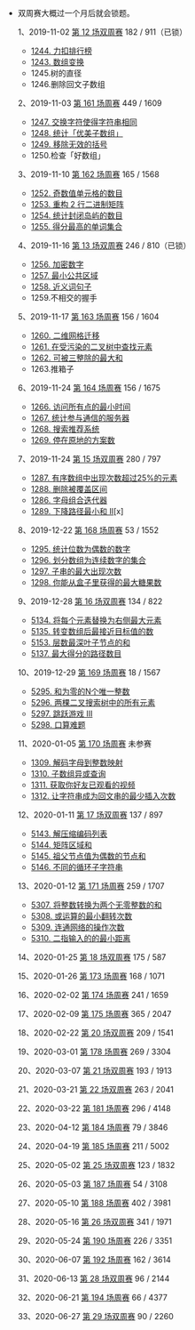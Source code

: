   - 双周赛大概过一个月后就会锁题。

    1、2019-11-02 [第 12 场双周赛](https://leetcode-cn.com/contest/biweekly-contest-12/) 182 / 911（已锁）

      - [1244. 力扣排行榜](https://github.com/half-empty/LeetCode/blob/master/1244.%20力扣排行榜.py)
      - [1243. 数组变换](https://github.com/half-empty/LeetCode/blob/master/1243.%20数组变换.py)
      - 1245.树的直径
      - 1246.删除回文子数组

    2、2019-11-03 [第 161 场周赛](https://leetcode-cn.com/contest/weekly-contest-161/) 449 / 1609

      - [1247. 交换字符使得字符串相同](https://github.com/half-empty/LeetCode/blob/master/1247.%20交换字符使得字符串相同.py)
      - [1248. 统计「优美子数组」](https://github.com/half-empty/LeetCode/blob/master/1248.%20统计「优美子数组」.py)
      - [1249. 移除无效的括号](https://github.com/half-empty/LeetCode/blob/master/1249.%20移除无效的括号.py)
      - 1250.检查「好数组」

    3、2019-11-10 [第 162 场周赛](https://leetcode-cn.com/contest/weekly-contest-162/) 165 / 1568

      - [1252. 奇数值单元格的数目](https://github.com/half-empty/LeetCode/blob/master/1255.%20奇数值单元格的数目.py)
      - [1253. 重构 2 行二进制矩阵](https://github.com/half-empty/LeetCode/blob/master/1256.%20重构%202%20行二进制矩阵.py)
      - [1254. 统计封闭岛屿的数目](https://github.com/half-empty/LeetCode/blob/master/1257.%20统计封闭岛屿的数目.py)
      - [1255. 得分最高的单词集合](https://github.com/half-empty/LeetCode/blob/master/1258.%20得分最高的单词集合.py)

    4、2019-11-16 [第 13 场双周赛](https://leetcode-cn.com/contest/biweekly-contest-13/) 246 / 810（已锁）

      - [1256. 加密数字](https://github.com/half-empty/LeetCode/blob/master/1256.%20加密数字.py)
      - [1257. 最小公共区域](https://github.com/half-empty/LeetCode/blob/master/1257.%20最小公共区域.py)
      - [1258. 近义词句子](https://github.com/half-empty/LeetCode/blob/master/1258.%20近义词句子.py)
      - 1259.不相交的握手

    5、2019-11-17 [第 163 场周赛](https://leetcode-cn.com/contest/weekly-contest-163/) 156 / 1604

      - [1260. 二维网格迁移](https://github.com/half-empty/LeetCode/blob/master/1260.%20二维网格迁移.py)
      - [1261. 在受污染的二叉树中查找元素](https://github.com/half-empty/LeetCode/blob/master/1261.%20在受污染的二叉树中查找元素.py)
      - [1262. 可被三整除的最大和](https://github.com/half-empty/LeetCode/blob/master/1262.%20可被三整除的最大和.py)
      - 1263.推箱子

    6、2019-11-24 [第 164 场周赛](https://leetcode-cn.com/contest/weekly-contest-164/) 156 / 1675

      - [1266. 访问所有点的最小时间](https://github.com/half-empty/LeetCode/blob/master/1266.%20访问所有点的最小时间.py)
      - [1267. 统计参与通信的服务器](https://github.com/half-empty/LeetCode/blob/master/1267.%20统计参与通信的服务器.py)
      - [1268. 搜索推荐系统](https://github.com/half-empty/LeetCode/blob/master/1268.%20搜索推荐系统.py)
      - [1269. 停在原地的方案数](https://github.com/half-empty/LeetCode/blob/master/1269.%20停在原地的方案数.py)

    7、2019-11-24 [第 15 场双周赛](https://leetcode-cn.com/contest/biweekly-contest-15/) 280 / 797

      - [1287. 有序数组中出现次数超过25%的元素](https://github.com/half-empty/LeetCode/blob/master/1287.%20有序数组中出现次数超过25%25的元素.py)
      - [1288. 删除被覆盖区间](https://github.com/half-empty/LeetCode/blob/master/1288.%20删除被覆盖区间.py)
      - [1286. 字母组合迭代器](https://github.com/half-empty/LeetCode/blob/master/1286.%20字母组合迭代器.py)
      - [1289. 下降路径最小和 II](https://github.com/half-empty/LeetCode/blob/master/1289.%20下降路径最小和%20%20II.py)[x]

    8、2019-12-22 [第 168 场周赛](https://leetcode-cn.com/contest/weekly-contest-168/) 53 / 1552

      - [1295. 统计位数为偶数的数字](https://github.com/half-empty/LeetCode/blob/master/1295.%20统计位数为偶数的数字.py)
      - [1296. 划分数组为连续数字的集合](https://github.com/half-empty/LeetCode/blob/master/1296.%20划分数组为连续数字的集合.py)
      - [1297. 子串的最大出现次数](https://github.com/half-empty/LeetCode/blob/master/1297.%20子串的最大出现次数.py)
      - [1298. 你能从盒子里获得的最大糖果数](https://github.com/half-empty/LeetCode/blob/master/1298.%20你能从盒子里获得的最大糖果数.py)

    9、2019-12-28 [第 16 场双周赛](https://leetcode-cn.com/contest/biweekly-contest-16/) 134 / 822

      - [5134. 将每个元素替换为右侧最大元素](https://github.com/half-empty/LeetCode/blob/master/5134.%20将每个元素替换为右侧最大元素.py)
      - [5135. 转变数组后最接近目标值的数](https://github.com/half-empty/LeetCode/blob/master/5135.%20转变数组后最接近目标值的数组和.py)
      - [5153. 层数最深叶子节点的和](https://github.com/half-empty/LeetCode/blob/master/5153.%20层数最深叶子节点的和.py)
      - [5137. 最大得分的路径数目](https://github.com/half-empty/LeetCode/blob/master/5137.%20最大得分的路径数目.py)

    10、2019-12-29 [第 169 场周赛](https://leetcode-cn.com/contest/weekly-contest-169/) 18 / 1567

      - [5295. 和为零的N个唯一整数](https://github.com/half-empty/LeetCode/blob/master/5295.%20和为零的N个唯一整数.py)
      - [5296. 两棵二叉搜索树中的所有元素](https://github.com/half-empty/LeetCode/blob/master/5296.%20两棵二叉搜索树中的所有元素.py)
      - [5297. 跳跃游戏 III](https://github.com/half-empty/LeetCode/blob/master/5297.%20跳跃游戏%20III.py)
      - [5298. 口算难题](https://github.com/half-empty/LeetCode/blob/master/5298.%20口算难题.py)

    11、2020-01-05 [第 170 场周赛](https://leetcode-cn.com/contest/weekly-contest-170/) 未参赛

      - [1309. 解码字母到整数映射](https://github.com/half-empty/LeetCode/blob/master/1309.%20解码字母到整数映射.py)
      - [1310. 子数组异或查询](https://github.com/half-empty/LeetCode/blob/master/1310.%20子数组异或查询.py)
      - [1311. 获取你好友已观看的视频](https://github.com/half-empty/LeetCode/blob/master/1311.%20获取你好友已观看的视频.py)
      - [1312. 让字符串成为回文串的最少插入次数](https://github.com/half-empty/LeetCode/blob/master/1312.%20让字符串成为回文串的最少插入次数.py)

    12、2020-01-11 [第 17 场双周赛](https://leetcode-cn.com/contest/biweekly-contest-17/) 137 / 897

      - [5143. 解压缩编码列表](https://github.com/half-empty/LeetCode/blob/master/5143.%20解压缩编码列表.py)
      - [5144. 矩阵区域和](https://github.com/half-empty/LeetCode/blob/master/5144.%20矩阵区域和.py)
      - [5145. 祖父节点值为偶数的节点和](https://github.com/half-empty/LeetCode/blob/master/5145.%20祖父节点值为偶数的节点和.py)
      - [5146. 不同的循环子字符串](https://github.com/half-empty/LeetCode/blob/master/5146.%20不同的循环子字符串.py)

    13、2020-01-12 [第 171 场周赛](https://leetcode-cn.com/contest/weekly-contest-171/) 259 / 1707

      - [5307. 将整数转换为两个无零整数的和](https://github.com/half-empty/LeetCode/blob/master/5307.%20将整数转换为两个无零整数的和.py)
      - [5308. 或运算的最小翻转次数](https://github.com/half-empty/LeetCode/blob/master/5308.%20或运算的最小翻转次数.py)
      - [5309. 连通网络的操作次数](https://github.com/half-empty/LeetCode/blob/master/5309.%20连通网络的操作次数.py)
      - [5310. 二指输入的的最小距离](https://github.com/half-empty/LeetCode/blob/master/5310.%20二指输入的的最小距离.py)

    14、2020-01-25 [第 18 场双周赛](https://leetcode-cn.com/contest/biweekly-contest-18/) 175 / 587

    15、2020-01-26 [第 173 场周赛](https://leetcode-cn.com/contest/weekly-contest-173/) 168 / 1071

    16、2020-02-02 [第 174 场周赛](https://leetcode-cn.com/contest/weekly-contest-174/) 241 / 1659

    17、2020-02-09 [第 175 场周赛](https://leetcode-cn.com/contest/weekly-contest-175/) 365 / 2047

    18、2020-02-22 [第 20 场双周赛](https://leetcode-cn.com/contest/biweekly-contest-20/) 209 / 1541

    19、2020-03-01 [第 178 场周赛](https://leetcode-cn.com/contest/weekly-contest-178/) 269 / 3304

    20、2020-03-07 [第 21 场双周赛](https://leetcode-cn.com/contest/biweekly-contest-21/) 193 / 1913

    21、2020-03-21 [第 22 场双周赛](https://leetcode-cn.com/contest/biweekly-contest-22/) 263 / 2041

    22、2020-03-22 [第 181 场周赛](https://leetcode-cn.com/contest/weekly-contest-181/) 296 / 4148

    23、2020-04-12 [第 184 场周赛](https://leetcode-cn.com/contest/weekly-contest-184/) 79 / 3846

    24、2020-04-19 [第 185 场周赛](https://leetcode-cn.com/contest/weekly-contest-185/) 211 / 5002

    25、2020-05-02 [第 25 场双周赛](https://leetcode-cn.com/contest/biweekly-contest-25/) 123 / 1832

    26、2020-05-03 [第 187 场周赛](https://leetcode-cn.com/contest/weekly-contest-187/) 54 / 3108

    27、2020-05-10 [第 188 场周赛](https://leetcode-cn.com/contest/weekly-contest-188/) 402 / 3981

    28、2020-05-16 [第 26 场双周赛](https://leetcode-cn.com/contest/biweekly-contest-26/) 341 / 1971

    29、2020-05-24 [第 190 场周赛](https://leetcode-cn.com/contest/weekly-contest-190/) 226 / 3351

    30、2020-06-07 [第 192 场周赛](https://leetcode-cn.com/contest/weekly-contest-192/) 162 / 3614

    31、2020-06-13 [第 28 场双周赛](https://leetcode-cn.com/contest/biweekly-contest-28/) 96 / 2144

    32、2020-06-21 [第 194 场周赛](https://leetcode-cn.com/contest/weekly-contest-194/) 66 / 4377

    33、2020-06-27 [第 29 场双周赛](https://leetcode-cn.com/contest/biweekly-contest-29/) 90 / 2260

